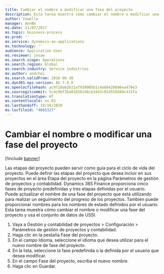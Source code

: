 ```yaml
---
title: Cambiar el nombre o modificar una fase del proyecto
description: Esta tarea muestra cómo cambiar el nombre o modificar una fase del proyecto.
author: Yowelle
manager: AnnBe
ms.date: 11/07/2017
ms.topic: business-process
ms.prod: ''
ms.service: dynamics-ax-applications
ms.technology: ''
audience: Application User
ms.reviewer: josaw
ms.search.scope: Operations
ms.search.region: Global
ms.search.industry: Service industries
ms.author: andchoi
ms.search.validFrom: 2016-06-30
ms.dyn365.ops.version: AX 7.0.0
ms.openlocfilehash: ac9f18a62b21af930005b1c4a60428696ea470e3
ms.sourcegitcommit: 5c4c9bf3ba018562d6cb3443c01d550489c415fa
ms.translationtype: HT
ms.contentlocale: es-ES
ms.lasthandoff: 10/16/2020
ms.locfileid: "4085327"
---
```

# <a name="rename-or-modify-a-project-stage"></a>Cambiar el nombre o modificar una fase del proyecto

[!include [banner](../../includes/banner.md)]

Las etapas del proyecto pueden servir como guía para el ciclo de vida del proyecto. Puede definir las etapas del proyecto que desea incluir en sus proyectos en el área Etapa del proyecto en la página Parámetros de gestión de proyectos y contabilidad. Dynamics 365 Finance proporciona cinco fases de proyecto predefinidas y tres etapas definidas por el usuario. Puede actualizar el nombre de una fase del proyecto que está utilizando para realizar un seguimiento del progreso de los proyectos. También puede proporcionar nombres para los nombres de estado definidos por el usuario. Esta tarea muestra cómo cambiar el nombre o modificar una fase del proyecto y usa el conjunto de datos de USSI.

1. Vaya a Gestión y contabilidad de proyectos > Configuración > Parámetros de gestión de proyectos y contabilidad.
2. Haga clic en la pestaña Fase del proyecto.
3. En el campo Idioma, seleccione el idioma que desea utilizar para el nuevo nombre de fase del proyecto.
4. En la lista, seleccione la fase predefinida o la definida por el usuario que desea modificar. 
5. En el campo Fase del proyecto, escriba el nuevo nombre.
6. Haga clic en Guardar.
